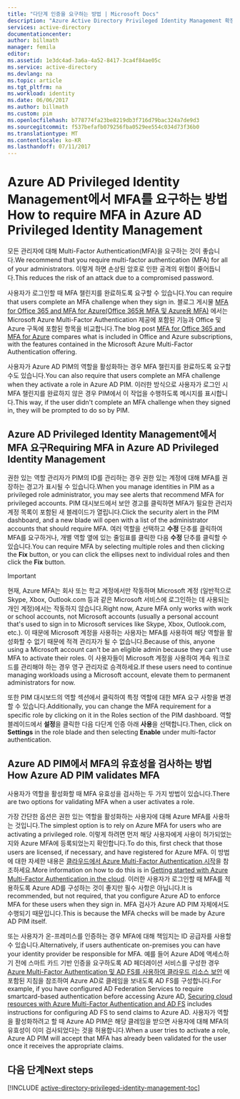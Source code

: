 ```yaml
---
title: "다단계 인증을 요구하는 방법 | Microsoft Docs"
description: "Azure Active Directory Privileged Identity Management 확장을 사용하여 권한 있는 ID에 대해 MFA(Multi-Factor Authentication)를 요구하는 방법을 알아봅니다."
services: active-directory
documentationcenter: 
author: billmath
manager: femila
editor: 
ms.assetid: 1e3dc4ad-3a6a-4a52-8417-3ca4f84ae05c
ms.service: active-directory
ms.devlang: na
ms.topic: article
ms.tgt_pltfrm: na
ms.workload: identity
ms.date: 06/06/2017
ms.author: billmath
ms.custom: pim
ms.openlocfilehash: b778774fa23be8219db3f716d79bac324a7de9d3
ms.sourcegitcommit: f537befafb079256fba0529ee554c034d73f36b0
ms.translationtype: MT
ms.contentlocale: ko-KR
ms.lasthandoff: 07/11/2017
---
```

# <a name="how-to-require-mfa-in-azure-ad-privileged-identity-management"></a><span data-ttu-id="092e0-103">Azure AD Privileged Identity Management에서 MFA를 요구하는 방법</span><span class="sxs-lookup"><span data-stu-id="092e0-103">How to require MFA in Azure AD Privileged Identity Management</span></span>
<span data-ttu-id="092e0-104">모든 관리자에 대해 Multi-Factor Authentication(MFA)을 요구하는 것이 좋습니다.</span><span class="sxs-lookup"><span data-stu-id="092e0-104">We recommend that you require multi-factor authentication (MFA) for all of your administrators.</span></span> <span data-ttu-id="092e0-105">이렇게 하면 손상된 암호로 인한 공격의 위험이 줄어듭니다.</span><span class="sxs-lookup"><span data-stu-id="092e0-105">This reduces the risk of an attack due to a compromised password.</span></span>

<span data-ttu-id="092e0-106">사용자가 로그인할 때 MFA 챌린지를 완료하도록 요구할 수 있습니다.</span><span class="sxs-lookup"><span data-stu-id="092e0-106">You can require that users complete an MFA challenge when they sign in.</span></span> <span data-ttu-id="092e0-107">블로그 게시물 [MFA for Office 365 and MFA for Azure(Office 365용 MFA 및 Azure용 MFA)](https://blogs.technet.microsoft.com/ad/2014/02/11/mfa-for-office-365-and-mfa-for-azure/) 에서는 Microsoft Azure Multi-Factor Authentication 제공에 포함된 기능과 Office 및 Azure 구독에 포함된 항목을 비교합니다.</span><span class="sxs-lookup"><span data-stu-id="092e0-107">The blog post [MFA for Office 365 and MFA for Azure](https://blogs.technet.microsoft.com/ad/2014/02/11/mfa-for-office-365-and-mfa-for-azure/) compares what is included in Office and Azure subscriptions, with the features contained in the Microsoft Azure Multi-Factor Authentication offering.</span></span>

<span data-ttu-id="092e0-108">사용자가 Azure AD PIM의 역할을 활성화하는 경우 MFA 챌린지를 완료하도록 요구할 수도 있습니다.</span><span class="sxs-lookup"><span data-stu-id="092e0-108">You can also require that users complete an MFA challenge when they activate a role in Azure AD PIM.</span></span> <span data-ttu-id="092e0-109">이러한 방식으로 사용자가 로그인 시 MFA 챌린지를 완료하지 않은 경우 PIM에서 이 작업을 수행하도록 메시지를 표시합니다.</span><span class="sxs-lookup"><span data-stu-id="092e0-109">This way, if the user didn't complete an MFA challenge when they signed in, they will be prompted to do so by PIM.</span></span>

## <a name="requiring-mfa-in-azure-ad-privileged-identity-management"></a><span data-ttu-id="092e0-110">Azure AD Privileged Identity Management에서 MFA 요구</span><span class="sxs-lookup"><span data-stu-id="092e0-110">Requiring MFA in Azure AD Privileged Identity Management</span></span>
<span data-ttu-id="092e0-111">권한 있는 역할 관리자가 PIM의 ID를 관리하는 경우 권한 있는 계정에 대해 MFA를 권장하는 경고가 표시될 수 있습니다.</span><span class="sxs-lookup"><span data-stu-id="092e0-111">When you manage identities in PIM as a privileged role administrator, you may see alerts that recommend MFA for privileged accounts.</span></span> <span data-ttu-id="092e0-112">PIM 대시보드에서 보안 경고를 클릭하면 MFA가 필요한 관리자 계정 목록이 포함된 새 블레이드가 열립니다.</span><span class="sxs-lookup"><span data-stu-id="092e0-112">Click the security alert in the PIM dashboard, and a new blade will open with a list of the administrator accounts that should require MFA.</span></span>  <span data-ttu-id="092e0-113">여러 역할을 선택하고 **수정** 단추를 클릭하여 MFA를 요구하거나, 개별 역할 옆에 있는 줄임표를 클릭한 다음 **수정** 단추를 클릭할 수 있습니다.</span><span class="sxs-lookup"><span data-stu-id="092e0-113">You can require MFA by selecting multiple roles and then clicking the **Fix** button, or you can click the ellipses next to individual roles and then click the **Fix** button.</span></span>

> [!IMPORTANT]
> <span data-ttu-id="092e0-114">현재, Azure MFA는 회사 또는 학교 계정에서만 작동하며 Microsoft 계정 (일반적으로 Skype, Xbox, Outlook.com 등과 같은 Microsoft 서비스에 로그인하는 데 사용되는 개인 계정)에서는 작동하지 않습니다.</span><span class="sxs-lookup"><span data-stu-id="092e0-114">Right now, Azure MFA only works with work or school accounts, not Microsoft accounts (usually a personal account that's used to sign in to Microsoft services like Skype, Xbox, Outlook.com, etc.).</span></span> <span data-ttu-id="092e0-115">이 때문에 Microsoft 계정을 사용하는 사용자는 MFA를 사용하여 해당 역할을 활성화할 수 없기 때문에 적격 관리자가 될 수 없습니다.</span><span class="sxs-lookup"><span data-stu-id="092e0-115">Because of this, anyone using a Microsoft account can't be an eligible admin because they can't use MFA to activate their roles.</span></span> <span data-ttu-id="092e0-116">이 사용자들이 Microsoft 계정을 사용하여 계속 워크로드를 관리해야 하는 경우 영구 관리자로 승격하세요.</span><span class="sxs-lookup"><span data-stu-id="092e0-116">If these users need to continue managing workloads using a Microsoft account, elevate them to permanent administrators for now.</span></span>
> 
> 

<span data-ttu-id="092e0-117">또한 PIM 대시보드의 역할 섹션에서 클릭하여 특정 역할에 대한 MFA 요구 사항을 변경할 수 있습니다.</span><span class="sxs-lookup"><span data-stu-id="092e0-117">Additionally, you can change the MFA requirement for a specific role by clicking on it in the Roles section of the PIM dashboard.</span></span> <span data-ttu-id="092e0-118">역할 블레이드에서 **설정**을 클릭한 다음 다단계 인증 아래 **사용**을 선택합니다.</span><span class="sxs-lookup"><span data-stu-id="092e0-118">Then, click on **Settings** in the role blade and then selecting **Enable** under multi-factor authentication.</span></span>

## <a name="how-azure-ad-pim-validates-mfa"></a><span data-ttu-id="092e0-119">Azure AD PIM에서 MFA의 유효성을 검사하는 방법</span><span class="sxs-lookup"><span data-stu-id="092e0-119">How Azure AD PIM validates MFA</span></span>
<span data-ttu-id="092e0-120">사용자가 역할을 활성화할 때 MFA 유효성을 검사하는 두 가지 방법이 있습니다.</span><span class="sxs-lookup"><span data-stu-id="092e0-120">There are two options for validating MFA when a user activates a role.</span></span>

<span data-ttu-id="092e0-121">가장 간단한 옵션은 권한 있는 역할을 활성화하는 사용자에 대해 Azure MFA를 사용하는 것입니다.</span><span class="sxs-lookup"><span data-stu-id="092e0-121">The simplest option is to rely on Azure MFA for users who are activating a privileged role.</span></span> <span data-ttu-id="092e0-122">이렇게 하려면 먼저 해당 사용자에게 사용이 허가되었는지와 Azure MFA에 등록되었는지 확인합니다.</span><span class="sxs-lookup"><span data-stu-id="092e0-122">To do this, first check that those users are licensed, if necessary, and have registered for Azure MFA.</span></span> <span data-ttu-id="092e0-123">이 방법에 대한 자세한 내용은 [클라우드에서 Azure Multi-Factor Authentication 시작](../multi-factor-authentication/multi-factor-authentication-get-started-cloud.md)을 참조하세요.</span><span class="sxs-lookup"><span data-stu-id="092e0-123">More information on how to do this is in [Getting started with Azure Multi-Factor Authentication in the cloud](../multi-factor-authentication/multi-factor-authentication-get-started-cloud.md).</span></span> <span data-ttu-id="092e0-124">이러한 사용자가 로그인할 때 MFA를 적용하도록 Azure AD를 구성하는 것이 좋지만 필수 사항은 아닙니다.</span><span class="sxs-lookup"><span data-stu-id="092e0-124">It is recommended, but not required, that you configure Azure AD to enforce MFA for these users when they sign in.</span></span> <span data-ttu-id="092e0-125">MFA 검사가 Azure AD PIM 자체에서도 수행되기 때문입니다.</span><span class="sxs-lookup"><span data-stu-id="092e0-125">This is because the MFA checks will be made by Azure AD PIM itself.</span></span>

<span data-ttu-id="092e0-126">또는 사용자가 온-프레미스를 인증하는 경우 MFA에 대해 책임지는 ID 공급자를 사용할 수 있습니다.</span><span class="sxs-lookup"><span data-stu-id="092e0-126">Alternatively, if users authenticate on-premises you can have your identity provider be responsible for MFA.</span></span> <span data-ttu-id="092e0-127">예를 들어 Azure AD에 액세스하기 전에 스마트 카드 기반 인증을 요구하도록 AD 페더레이션 서비스를 구성한 경우 [Azure Multi-Factor Authentication 및 AD FS를 사용하여 클라우드 리소스 보안](../multi-factor-authentication/multi-factor-authentication-get-started-adfs-cloud.md) 에 포함된 지침을 참조하여 Azure AD로 클레임을 보내도록 AD FS를 구성합니다.</span><span class="sxs-lookup"><span data-stu-id="092e0-127">For example, if you have configured AD Federation Services to require smartcard-based authentication before accessing Azure AD, [Securing cloud resources with Azure Multi-Factor Authentication and AD FS](../multi-factor-authentication/multi-factor-authentication-get-started-adfs-cloud.md) includes instructions for configuring AD FS to send claims to Azure AD.</span></span> <span data-ttu-id="092e0-128">사용자가 역할을 활성화하려고 할 때 Azure AD PIM은 해당 클레임을 받으면 사용자에 대해 MFA의 유효성이 이미 검사되었다는 것을 허용합니다.</span><span class="sxs-lookup"><span data-stu-id="092e0-128">When a user tries to activate a role, Azure AD PIM will accept that MFA has already been validated for the user once it receives the appropriate claims.</span></span>

<!--Every topic should have next steps and links to the next logical set of content to keep the customer engaged-->
## <a name="next-steps"></a><span data-ttu-id="092e0-129">다음 단계</span><span class="sxs-lookup"><span data-stu-id="092e0-129">Next steps</span></span>
[!INCLUDE [active-directory-privileged-identity-management-toc](../../includes/active-directory-privileged-identity-management-toc.md)]

